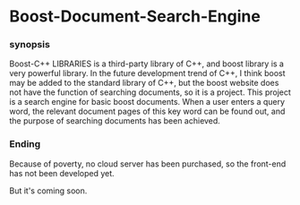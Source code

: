 # Boost-Document-Search-Engine
### synopsis
Boost-C++ LIBRARIES is a third-party library of C++, and boost library is a very powerful library. In the future development trend of C++, I think boost may be added to the standard library of C++, but the boost website does not have the function of searching documents, so it is a project. This project is a search engine for basic boost documents. When a user enters a query word, the relevant document pages of this key word can be found out, and the purpose of searching documents has been achieved.

### Ending
Because of poverty, no cloud server has been purchased, so the front-end has not been developed yet.

But it's coming soon.
